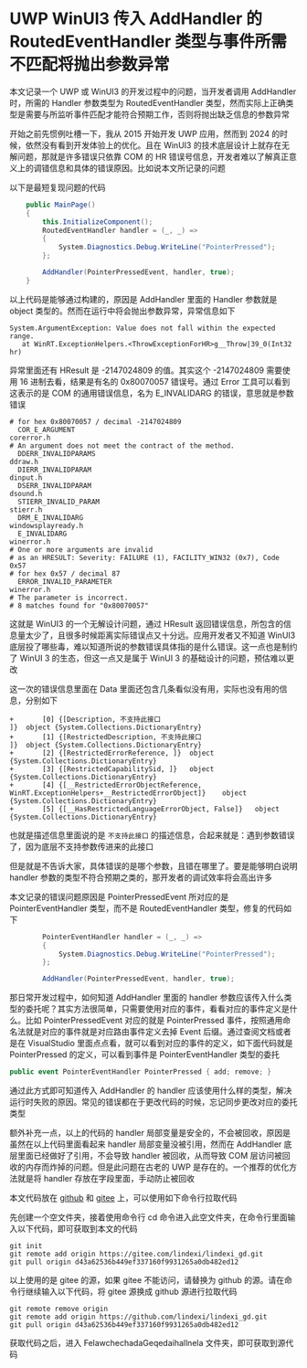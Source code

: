# UWP WinUI3 传入 AddHandler 的 RoutedEventHandler 类型与事件所需不匹配将抛出参数异常

本文记录一个 UWP 或 WinUI3 的开发过程中的问题，当开发者调用 AddHandler 时，所需的 Handler 参数类型为 RoutedEventHandler 类型，然而实际上正确类型是需要与所监听事件匹配才能符合预期工作，否则将抛出缺乏信息的参数异常

<!--more-->
<!-- CreateTime:2024/3/2 17:34:41 -->

<!-- 发布 -->
<!-- 博客 -->

开始之前先惯例吐槽一下，我从 2015 开始开发 UWP 应用，然而到 2024 的时候，依然没有看到开发体验上的优化。且在 WinUI3 的技术底层设计上就存在无解问题，那就是许多错误只依靠 COM 的 HR 错误号信息，开发者难以了解真正意义上的调错信息和具体的错误原因。比如说本文所记录的问题

以下是最短复现问题的代码

```csharp
    public MainPage()
    {
        this.InitializeComponent();
        RoutedEventHandler handler = (_, _) =>
        {
            System.Diagnostics.Debug.WriteLine("PointerPressed");
        };

        AddHandler(PointerPressedEvent, handler, true);
    }
```

以上代码是能够通过构建的，原因是 AddHandler 里面的 Handler 参数就是 object 类型的。然而在运行中将会抛出参数异常，异常信息如下

```
System.ArgumentException: Value does not fall within the expected range.
   at WinRT.ExceptionHelpers.<ThrowExceptionForHR>g__Throw|39_0(Int32 hr)
```

异常里面还有 HResult 是 -2147024809 的值。其实这个 -2147024809 需要使用 16 进制去看，结果是有名的 0x80070057 错误号。通过 Error 工具可以看到这表示的是 COM 的通用错误信息，名为 E_INVALIDARG 的错误，意思就是参数错误

```
# for hex 0x80070057 / decimal -2147024809
  COR_E_ARGUMENT                                                 corerror.h
# An argument does not meet the contract of the method.
  DDERR_INVALIDPARAMS                                            ddraw.h
  DIERR_INVALIDPARAM                                             dinput.h
  DSERR_INVALIDPARAM                                             dsound.h
  STIERR_INVALID_PARAM                                           stierr.h
  DRM_E_INVALIDARG                                               windowsplayready.h
  E_INVALIDARG                                                   winerror.h
# One or more arguments are invalid
# as an HRESULT: Severity: FAILURE (1), FACILITY_WIN32 (0x7), Code 0x57
# for hex 0x57 / decimal 87
  ERROR_INVALID_PARAMETER                                        winerror.h
# The parameter is incorrect.
# 8 matches found for "0x80070057"
```

这就是 WinUI3 的一个无解设计问题，通过 HResult 返回错误信息，所包含的信息量太少了，且很多时候距离实际错误点又十分远。应用开发者又不知道 WinUI3 底层投了哪些毒，难以知道所说的参数错误具体指的是什么错误。这一点也是制约了 WinUI 3 的生态，但这一点又是属于 WinUI 3 的基础设计的问题，预估难以更改

这一次的错误信息里面在 Data 里面还包含几条看似没有用，实际也没有用的信息，分别如下

```
+		[0]	{[Description, 不支持此接口
]}	object {System.Collections.DictionaryEntry}
+		[1]	{[RestrictedDescription, 不支持此接口
]}	object {System.Collections.DictionaryEntry}
+		[2]	{[RestrictedErrorReference, ]}	object {System.Collections.DictionaryEntry}
+		[3]	{[RestrictedCapabilitySid, ]}	object {System.Collections.DictionaryEntry}
+		[4]	{[__RestrictedErrorObjectReference, WinRT.ExceptionHelpers+__RestrictedErrorObject]}	object {System.Collections.DictionaryEntry}
+		[5]	{[__HasRestrictedLanguageErrorObject, False]}	object {System.Collections.DictionaryEntry}
```

也就是描述信息里面说的是 `不支持此接口` 的描述信息，合起来就是：遇到参数错误了，因为底层不支持参数传进来的此接口

但是就是不告诉大家，具体错误的是哪个参数，且错在哪里了。要是能够明白说明 handler 参数的类型不符合预期之类的，那开发者的调试效率将会高出许多

本文记录的错误问题原因是 PointerPressedEvent 所对应的是 PointerEventHandler 类型，而不是 RoutedEventHandler 类型，修复的代码如下

```csharp
        PointerEventHandler handler = (_, _) =>
        {
            System.Diagnostics.Debug.WriteLine("PointerPressed");
        };

        AddHandler(PointerPressedEvent, handler, true);
```

那日常开发过程中，如何知道 AddHandler 里面的 handler 参数应该传入什么类型的委托呢？其实方法很简单，只需要使用对应的事件，看看对应的事件定义是什么。比如 PointerPressedEvent 对应的就是 PointerPressed 事件，按照通用命名法就是对应的事件就是对应路由事件定义去掉 Event 后缀。通过查阅文档或者是在 VisualStudio 里面点点看，就可以看到对应的事件的定义，如下面代码就是 PointerPressed 的定义，可以看到事件是 PointerEventHandler 类型的委托

```csharp
public event PointerEventHandler PointerPressed { add; remove; }
```

通过此方式即可知道传入 AddHandler 的 handler 应该使用什么样的类型，解决运行时失败的原因。常见的错误都在于更改代码的时候，忘记同步更改对应的委托类型

额外补充一点，以上的代码的 handler 局部变量是安全的，不会被回收，原因是虽然在以上代码里面看起来 handler 局部变量没被引用，然而在 AddHandler 底层里面已经做好了引用，不会导致 handler 被回收，从而导致 COM 层访问被回收的内存而炸掉的问题。但是此问题在古老的 UWP 是存在的。一个推荐的优化方法就是将 handler 存放在字段里面，手动防止被回收

本文代码放在 [github](https://github.com/lindexi/lindexi_gd/tree/d43a62536b449ef337160f9931265a0db482ed12/FelawchechadaGeqedaihallnela) 和 [gitee](https://gitee.com/lindexi/lindexi_gd/tree/d43a62536b449ef337160f9931265a0db482ed12/FelawchechadaGeqedaihallnela) 上，可以使用如下命令行拉取代码

先创建一个空文件夹，接着使用命令行 cd 命令进入此空文件夹，在命令行里面输入以下代码，即可获取到本文的代码

```
git init
git remote add origin https://gitee.com/lindexi/lindexi_gd.git
git pull origin d43a62536b449ef337160f9931265a0db482ed12
```

以上使用的是 gitee 的源，如果 gitee 不能访问，请替换为 github 的源。请在命令行继续输入以下代码，将 gitee 源换成 github 源进行拉取代码

```
git remote remove origin
git remote add origin https://github.com/lindexi/lindexi_gd.git
git pull origin d43a62536b449ef337160f9931265a0db482ed12
```

获取代码之后，进入 FelawchechadaGeqedaihallnela 文件夹，即可获取到源代码